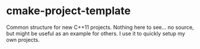# cmake-project-template
Common structure for new C++11 projects.  Nothing here to see... no source, but might be useful as an example for others.  I use it to quickly setup my own projects.
